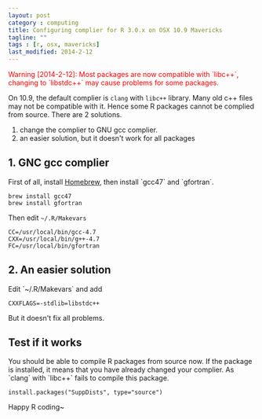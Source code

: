 ```yaml
---
layout: post
category : computing
title: Configuring complier for R 3.0.x on OSX 10.9 Mavericks
tagline: ""
tags : [r, osx, mavericks]
last_modified: 2014-2-12
---
```


<font color='red'>
Warning [2014-2-12]: Most packages are now compatible with `libc++`, changing to `libstdc++` may cause problems for some packages.</font>

On 10.9, the default complier is `clang` with `libc++` library. Many old c++ files may not be compatible with it. Hence some R packages cannot be complied from source. There are 2 solutions.
<ol>
    <li>change the complier to GNU gcc complier.</li>
    <li>an easier solution, but it doesn't work for all packages</li>
</ol>
<h2>1. GNC gcc complier</h2>
First of all, install <a href="http://brew.sh">Homebrew</a>, then install `gcc47` and `gfortran`.

    brew install gcc47
    brew install gfortran

Then edit `~/.R/Makevars`

    CC=/usr/local/bin/gcc-4.7
    CXX=/usr/local/bin/g++-4.7
    FC=/usr/local/bin/gfortran

<h2>2. An easier solution</h2>
Edit `~/.R/Makevars` and add

    CXXFLAGS=-stdlib=libstdc++

But it doesn't fix all problems.
<h2>Test if it works</h2>
You should be able to compile R packages from source now. If the package is installed, it means that you have already changed your complier. As `clang` with `libc++` fails to compile this package.

 
    install.packages("SuppDists", type="source")


Happy R coding~